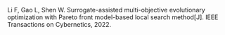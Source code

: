 Li F, Gao L, Shen W. Surrogate-assisted multi-objective evolutionary optimization with Pareto front model-based local search method[J]. IEEE Transactions on Cybernetics, 2022.
